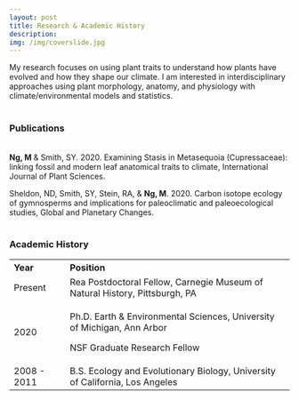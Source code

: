```yaml
---
layout: post
title: Research & Academic History
description: 
img: /img/coverslide.jpg
---
```


My research focuses on using plant traits to understand how plants have evolved and how they shape our climate. I am interested in interdisciplinary approaches using plant morphology, anatomy, and physiology with climate/environmental models and statistics. 
<br>
<br>
<h3> Publications </h3>
<br>
<b> Ng, M </b> & Smith, SY. 2020. Examining Stasis in Metasequoia (Cupressaceae): linking fossil and modern leaf anatomical traits to climate, International Journal of Plant Sciences. 
	
Sheldon, ND, Smith, SY, Stein, RA, & <b>Ng, M</b>. 2020. Carbon isotope ecology of gymnosperms and implications for paleoclimatic and paleoecological studies, Global and Planetary Changes.
<br>
<br>
<style>
table, th {
  text-align: left;
}, 
	td {
  border:0px solid black;
}
</style>
<body>

<h3>Academic History</h3>

<table>
  <tr>
    <th style="width:20%">Year</th>
    <th>Position</th>
  </tr>
  <tr>
    <td>Present</td>
    <td>Rea Postdoctoral Fellow, Carnegie Museum of Natural History, Pittsburgh, PA
  </tr>
  <tr> 
    <td>2020</td>
	  <td> <p>Ph.D. Earth & Environmental Sciences, University of Michigan, Ann Arbor </p>
		  <p> NSF Graduate Research Fellow</p></td>
  </tr>
  <tr>   
    <td>2008 - 2011</td>
    <td>B.S. Ecology and Evolutionary Biology, University of California, Los Angeles</td>

  </tr>
  
</table>


